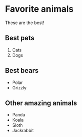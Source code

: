 # Favorite animals

These are the best!

## Best pets

1. Cats
2. Dogs

## Best bears

- Polar
- Grizzly

## Other amazing animals

- Panda
- Koala
- Sloth
- Jackrabbit
